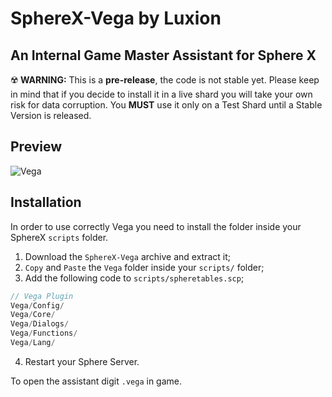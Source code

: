 # SphereX-Vega by Luxion
## An Internal Game Master Assistant for Sphere X
:radioactive: **WARNING:** This is a **pre-release**, the code is not stable yet. Please keep in mind that if you decide to install it in a live shard you will take your own risk for data corruption. You **MUST** use it only on a Test Shard until a Stable Version is released.

## Preview
![Vega](https://i.gyazo.com/567c88b30146eb16e2551ad8dea8e47e.png)

## Installation
In order to use correctly Vega you need to install the folder inside your SphereX `scripts` folder.

1. Download the `SphereX-Vega` archive and extract it;
2. `Copy` and `Paste` the `Vega` folder inside your `scripts/` folder;
3. Add the following code to `scripts/spheretables.scp`;
```php
// Vega Plugin
Vega/Config/
Vega/Core/
Vega/Dialogs/
Vega/Functions/
Vega/Lang/
```
4. Restart your Sphere Server.

To open the assistant digit `.vega` in game.
